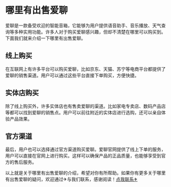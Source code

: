 # 哪里有出售爱聊

爱聊是一款备受欢迎的智能音箱，它能够为用户提供语音助手、音乐播放、天气查询等多种实用功能。许多人对于购买爱聊感兴趣，但却不清楚在哪里可以购买到。下面我们就来介绍一下哪里有出售爱聊。

## 线上购买

在互联网上有许多平台可以购买爱聊，比如京东、天猫、苏宁等电商平台都提供了爱聊的销售渠道。用户可以通过这些平台直接下单购买，方便快捷。

## 实体店购买

除了线上购买外，许多实体店也有售卖爱聊的渠道。比如家电专卖店、数码产品店等都可以找到爱聊的销售点。用户可以前往附近的实体店进行选购，还可以亲自体验产品效果。

## 官方渠道

最后，用户也可以选择通过官方渠道购买爱聊。爱聊官网提供了线上下单的服务，用户可以直接在官网上进行购买。这样可以确保产品的正品质量，也能够享受到官方的售后服务。

以上就是关于哪里有出售爱聊的介绍，希望对你有所帮助。如果你有更多关于哪里有出售爱聊的疑问，欢迎通过✈与我们联系，感谢阅读！[点我联系✈](https://pro.G208.com)